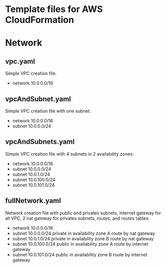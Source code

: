 # Template files for AWS CloudFormation

# Network

## vpc.yaml
Simple VPC creation file.
- network 10.0.0.0/16

## vpcAndSubnet.yaml
Simple VPC creation file with one subnet.
- network 10.0.0.0/16 
- subnet 10.0.0.0/24

## vpcAndSubnets.yaml
Simple VPC creation file with 4 subnets in 2 availability zones:
- network 10.0.0.0/16 
- subnet 10.0.0.0/24
- subnet 10.0.1.0/24
- subnet 10.0.100.0/24
- subnet 10.0.101.0/24

## fullNetwork.yaml
Network creation file with public and privates subnets, internet gateway for all VPC, 2 nat gateway for privates subnets, routes, and routes tables:
- network 10.0.0.0/16 
- subnet 10.0.0.0/24 private in availability zone A route by nat gateway
- subnet 10.0.1.0/24 private in availability zone B route by nat gateway
- subnet 10.0.100.0/24 public in availability zone A route by internet gateway 
- subnet 10.0.101.0/24 public in availability zone B route by internet gateway
